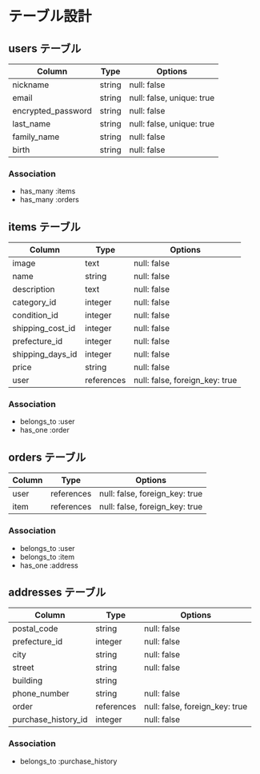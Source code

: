 # テーブル設計

## users テーブル

| Column             | Type   | Options     |
| ------------------ | ------ | ----------- |
| nickname           | string | null: false |
| email              | string | null: false, unique: true |
| encrypted_password | string | null: false |
| last_name          | string | null: false, unique: true |
| family_name        | string | null: false |
| birth              | string | null: false |


### Association

- has_many :items
- has_many :orders


## items テーブル

| Column           | Type       | Options                        |
| ----------       | ---------- | ------------------------------ |
| image            | text       | null: false |
| name             | string     | null: false |
| description      | text       | null: false |
| category_id      | integer    | null: false |
| condition_id     | integer    | null: false |
| shipping_cost_id | integer    | null: false |
| prefecture_id    | integer    | null: false |
| shipping_days_id | integer    | null: false |
| price            | string     | null: false |
| user             | references | null: false, foreign_key: true |]

### Association

- belongs_to :user
- has_one :order

## orders テーブル

| Column     | Type       | Options                        |
| ---------- | ---------- | ------------------------------ |
| user       | references | null: false, foreign_key: true |
| item       | references | null: false, foreign_key: true |

### Association

- belongs_to :user
- belongs_to :item
- has_one :address

## addresses テーブル

| Column              | Type       | Options     |
| ------------------  | ---------- | ----------- |
| postal_code         | string     | null: false |
| prefecture_id       | integer    | null: false |
| city                | string     | null: false |
| street              | string     | null: false |
| building            | string     | 
| phone_number        | string     | null: false |
| order               | references | null: false, foreign_key: true |
| purchase_history_id | integer    | null: false |

### Association

- belongs_to :purchase_history